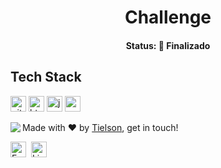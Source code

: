 <h1 align="center">
	Challenge
</h1>


<h4 align="center">
	Status: 🚀 Finalizado
</h4>


## Tech Stack
<img src="https://img.shields.io/badge/Git-05122A?style=flat&logo=git" alt="git Badge" height="25">&nbsp;<img src="https://img.shields.io/badge/Html5-05122A?style=flat&logo=html5" alt="html5 Badge" height="25">&nbsp;<img src="https://img.shields.io/badge/Javascript-05122A?style=flat&logo=javascript" alt="javascript Badge" height="25">&nbsp;<img src="https://img.shields.io/badge/Nodejs-05122A?style=flat&logo=node.js" alt="nodejs Badge" height="25">&nbsp;

<img align="left" src="https://avatars.githubusercontent.com/Tielson?size=100">

Made with ❤️ by [Tielson](https://github.com/Tielson), get in touch!

<a href="mailto:filipe_thielsom@hotmail.com" target="_blank"><img src="https://img.shields.io/badge/Email-D14836?style=flat&logo=gmail&logoColor=white" alt="Email Badge" height="25"></a>&nbsp;
<a href="https://www.linkedin.com/in/https://www.linkedin.com/in/filipe-tielson-developer/" target="_blank"><img src="https://img.shields.io/badge/Linkedin-0077B5?style=flat&logo=linkedin&logoColor=white" alt="LinkedIn Badge" height="25"></a>&nbsp;

<br clear="left"/>
